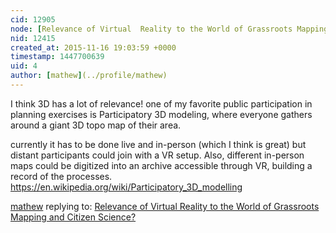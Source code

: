 ```yaml
---
cid: 12905
node: [Relevance of Virtual  Reality to the World of Grassroots Mapping and Citizen Science?](../notes/ajawitz/11-16-2015/relevance-of-virtual-reality-to-the-world-of-grassroots-mapping-and-citizen-science)
nid: 12415
created_at: 2015-11-16 19:03:59 +0000
timestamp: 1447700639
uid: 4
author: [mathew](../profile/mathew)
---
```


I think 3D has a lot of relevance! one of my favorite public participation in planning exercises is Participatory 3D modeling, where everyone gathers around a giant 3D topo map of their area.  

currently it has to be done live and in-person (which I think is great) but distant participants could join with a VR setup.  Also, different in-person maps could be digitized into an archive accessible through VR, building a record of the processes. 
https://en.wikipedia.org/wiki/Participatory_3D_modelling

[mathew](../profile/mathew) replying to: [Relevance of Virtual  Reality to the World of Grassroots Mapping and Citizen Science?](../notes/ajawitz/11-16-2015/relevance-of-virtual-reality-to-the-world-of-grassroots-mapping-and-citizen-science)

